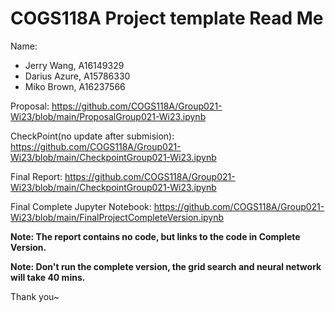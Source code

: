 # COGS118A Project template Read Me

Name: 
- Jerry Wang, A16149329
- Darius Azure, A15786330
- Miko Brown, A16237566

Proposal: https://github.com/COGS118A/Group021-Wi23/blob/main/ProposalGroup021-Wi23.ipynb

CheckPoint(no update after submision): https://github.com/COGS118A/Group021-Wi23/blob/main/CheckpointGroup021-Wi23.ipynb

Final Report: https://github.com/COGS118A/Group021-Wi23/blob/main/CheckpointGroup021-Wi23.ipynb

Final Complete Jupyter Notebook: https://github.com/COGS118A/Group021-Wi23/blob/main/FinalProjectCompleteVersion.ipynb

**Note: The report contains no code, but links to the code in Complete Version.**

**Note: Don't run the complete version, the grid search and neural network will take 40 mins.**

Thank you~
